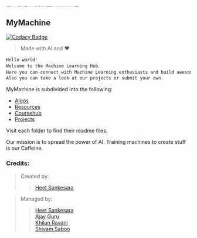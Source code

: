 <img src="logo.png" alt="Drawing" style="width: 200px;height: 1px;align: center;"/>

## MyMachine 

[![Codacy Badge](https://api.codacy.com/project/badge/Grade/aa99aac5a29547a89e486c395eb25032)](https://www.codacy.com/app/201651005/MyMachine?utm_source=github.com&utm_medium=referral&utm_content=Hsankesara/MyMachine&utm_campaign=badger)

>Made with AI and :heart:

```c
Hello world!
Welcome to the Machine Learning Hub.
Here you can connect with Machine Learning enthusiasts and build awesome stuff!!!
Also you can take a look at our projects or submit your own. 

```




MyMachine is subdivided into the following:

 * [Algos](Algos/README.md)
 * [Resources](Resources/README.md)  
 * [Coursehub](Coursehub/README.md)
 * [Projects](Projects/README.md)














Visit each folder to find their readme files.







Our mission is to spread the power of AI. Training machines to create stuff is our Caffeine.

### Credits:


> Created by:
>>[Heet Sankesara](https://github.com/Hsankesara)

> Managed by:
>>[Heet Sankesara](https://github.com/Hsankesara)</br>
>>[Ajay Guru](https://github.com/guru-DeV-002)</br>
>>[Khilan Ravani](https://github.com/khilanravani)</br>
>>[Shivam Saboo](https://github.com/shivamsaboo17)</br>


